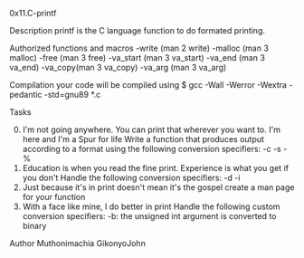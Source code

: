 0x11.C-printf

Description
printf is the C language function to do formated printing.

Authorized functions and macros
-write (man 2 write)
-malloc (man 3 malloc)
-free (man 3 free)
-va_start (man 3 va_start)
-va_end (man 3 va_end)
-va_copy(man 3 va_copy)
-va_arg (man 3 va_arg)

Compilation
your code will be compiled using $ gcc -Wall -Werror -Wextra -pedantic -std=gnu89 *.c

Tasks

0. I'm not going anywhere. You can print that wherever you want to. I'm here and I'm a Spur for life
Write a function that produces output according to a format using the following conversion specifiers:
-c
-s
-%
1. Education is when you read the fine print. Experience is what you get if you don't
Handle the following conversion specifiers:
-d
-i
2. Just because it's in print doesn't mean it's the gospel
create a man page for your function
3. With a face like mine, I do better in print
Handle the following custom conversion specifiers:
-b: the unsigned int argument is converted to binary


Author Muthonimachia 
        GikonyoJohn
